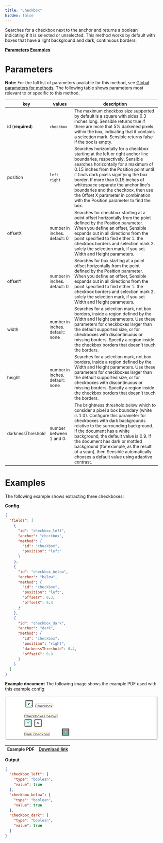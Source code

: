 ```yaml
---
title: "Checkbox"
hidden: false
---
```

Searches for a checkbox next to the anchor and returns a boolean indicating if it is selected or unselected. This method works by default with boxes that have a light background and dark, continuous borders. 

[**Parameters**](doc:checkbox#parameters)
[**Examples**](doc:checkbox#examples)

Parameters
=====

**Note:** For the full list of parameters available for this method, see [Global parameters for methods](doc:method#global-parameters-for-methods). The following table shows parameters most relevant to or specific to this method.

| key               | values                          | description                                                  |
| ----------------- | ------------------------------- | ------------------------------------------------------------ |
| id (**required**) | `checkbox`                      | The maximum checkbox size supported by default is a square with sides 0.3 inches long. Sensible returns true if  there are more that 5% darkened pixels within the box, indicating that it contains a selection mark. Sensible  returns false if the box is empty. |
| position          | `left`, `right`                 | Searches horizontally for a checkbox starting at the left or right anchor line boundaries, respectively. Sensible searches horizontally for a maximum of 0.15 inches from the Position point until it finds dark pixels signifying the box border. If more than 0.15 inches of whitespace separate the anchor line's boundaries and the checkbox, then use  the Offset X parameter in combination with the Position parameter to find the box. |
| offsetX           | number in inches. default: 0    | Searches for checkbox starting at a point offset horizontally from the point defined by the Position parameter. When you define an offset, Sensible expands out in all directions from the point specified to find either 1. the checkbox borders and selection mark 2. solely the selection mark, if you set Width and Height parameters. |
| offsetY           | number in inches. default: 0    | Searches for box starting at a point offset horizontally from the point defined by the Position parameter. When you define an offset, Sensible expands out in all directions from the point specified to find either 1. the checkbox borders and selection mark 2. solely the selection mark, if you set Width and Height parameters. |
| width             | number in inches. default: none | Searches for a selection mark, not box borders, inside a region defined by the Width and Height parameters. Use these parameters for checkboxes larger than the default supported size, or for checkboxes with discontinuous or missing borders. Specify a region inside the checkbox borders that doesn't touch the borders. |
| height            | number in inches. default: none | Searches for a selection mark, not box borders, inside a region defined by the Width and Height parameters. Use these parameters for checkboxes larger than the default supported size, or for checkboxes with discontinuous or missing borders. Specify a region inside the checkbox borders that doesn't touch the borders. |
| darknessThreshold | number between 1 and 0.         | The brightness threshold below which to consider a pixel a box boundary (white is 1.0). Configure this parameter for checkboxes with dark backgrounds relative to the surrounding background.<br>If the document has a white background, the default value is 0.9. If the document has dark or mottled background (for example, as the result of a scan), then Sensible automatically chooses a default value using adaptive contrast. |

Examples
====

The following example shows extracting three checkboxes:

**Config**

```json
{
  "fields": [
    {
      "id": "checkbox_left",
      "anchor": "checkbox",
      "method": {
        "id": "checkbox",
        "position": "left"
      }
    },
    {
      "id": "checkbox_below",
      "anchor": "below",
      "method": {
        "id": "checkbox",
        "position": "left",
        "offsetY": 0.3,
        "offsetX": 0.3
      }
    },
    {
      "id": "checkbox_dark",
      "anchor": "dark",
      "method": {
        "id": "checkbox",
        "position": "right",
        "darknessThreshold": 0.4,
        "offsetX": 0.8
      }
    }
  ]
}
```

**Example document**
The following image shows the example PDF used with this example config:



![Click to enlarge](https://raw.githubusercontent.com/sensible-hq/sensible-docs/main//readme-sync/assets/v0/images/final/checkbox.png)

| Example PDF | [Download link](https://raw.githubusercontent.com/sensible-hq/sensible-docs/main/readme-sync/assets/v0/pdfs/checkbox.pdf) |
| ----------- | ------------------------------------------------------------ |




**Output**

```json
{
  "checkbox_left": {
    "type": "boolean",
    "value": true
  },
  "checkbox_below": {
    "type": "boolean",
    "value": true
  },
  "checkbox_dark": {
    "type": "boolean",
    "value": true
  }
}
```













